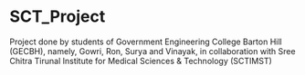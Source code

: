 # SCT_Project
Project done by students of Government Engineering College Barton Hill (GECBH), namely, Gowri, Ron, Surya and Vinayak, in collaboration with Sree Chitra Tirunal Institute for Medical Sciences &amp; Technology (SCTIMST)
